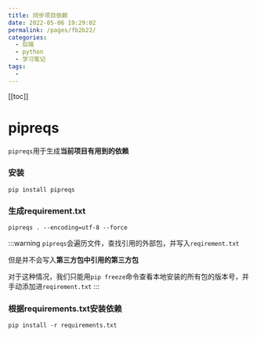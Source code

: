 ```yaml
---
title: 同步项目依赖
date: 2022-05-06 19:29:02
permalink: /pages/fb2b22/
categories:
  - 后端
  - python
  - 学习笔记
tags:
  - 
---
```


[[toc]]

# pipreqs

`pipreqs`用于生成**当前项目有用到的依赖**

### 安装

`pip install pipreqs`

### 生成requirement.txt

`pipreqs . --encoding=utf-8 --force`

:::warning
`pipreqs`会遍历文件，查找引用的外部包，并写入`reqirement.txt`

但是并不会写入**第三方包中引用的第三方包**

对于这种情况，我们只能用`pip freeze`命令查看本地安装的所有包的版本号，并手动添加进`reqirement.txt`
:::

### 根据requirements.txt安装依赖

`pip install -r requirements.txt`

